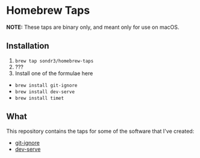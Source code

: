 # Homebrew Taps

**NOTE:** These taps are binary only, and meant only for use on macOS.

## Installation

1. `brew tap sondr3/homebrew-taps`
2. ???
3. Install one of the formulae here
  - `brew install git-ignore`
  - `brew install dev-serve`
  - `brew install timet`

## What

This repository contains the taps for some of the software that I've created:

- [git-ignore](https://github.com/sondr3/git-ignore)
- [dev-serve](https://github.com/sondr3/dev-serve)
